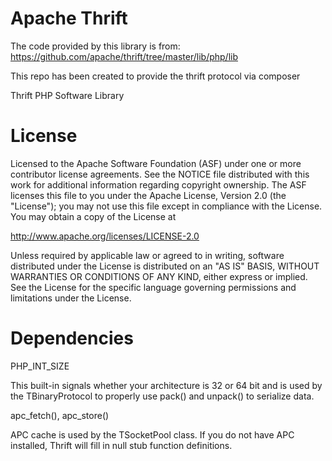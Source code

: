 Apache Thrift
=====

The code provided by this library is from:
https://github.com/apache/thrift/tree/master/lib/php/lib

This repo has been created to provide the thrift protocol via composer


Thrift PHP Software Library

License
=======

Licensed to the Apache Software Foundation (ASF) under one
or more contributor license agreements. See the NOTICE file
distributed with this work for additional information
regarding copyright ownership. The ASF licenses this file
to you under the Apache License, Version 2.0 (the
"License"); you may not use this file except in compliance
with the License. You may obtain a copy of the License at

  http://www.apache.org/licenses/LICENSE-2.0

Unless required by applicable law or agreed to in writing,
software distributed under the License is distributed on an
"AS IS" BASIS, WITHOUT WARRANTIES OR CONDITIONS OF ANY
KIND, either express or implied. See the License for the
specific language governing permissions and limitations
under the License.

Dependencies
============

PHP_INT_SIZE

  This built-in signals whether your architecture is 32 or 64 bit and is
  used by the TBinaryProtocol to properly use pack() and unpack() to
  serialize data.

apc_fetch(), apc_store()

  APC cache is used by the TSocketPool class. If you do not have APC installed,
  Thrift will fill in null stub function definitions.
